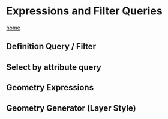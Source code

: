 # Expressions and Filter Queries

[home](../readme.md)

## Definition Query / Filter

## Select by attribute query

## Geometry Expressions

## Geometry Generator (Layer Style)